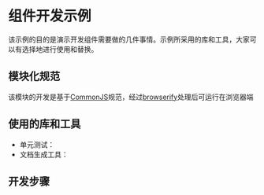 # 组件开发示例

该示例的目的是演示开发组件需要做的几件事情。示例所采用的库和工具，大家可以有选择地进行使用和替换。

## 模块化规范
该模块的开发是基于[CommonJS](http://www.commonjs.org/specs/modules/1.0/)规范，经过[browserify](https://github.com/substack/node-browserify)处理后可运行在浏览器端

## 使用的库和工具
+ 单元测试：
+ 文档生成工具：

## 开发步骤

###